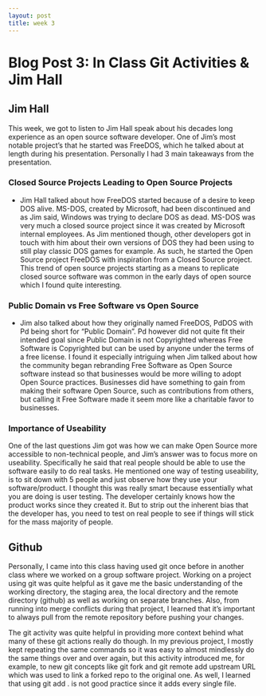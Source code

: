```yaml
---
layout: post
title: week 3
---
```


# Blog Post 3: In Class Git Activities & Jim Hall

## Jim Hall

This week, we got to listen to Jim Hall speak about his decades long experience as an open source software developer. One of Jim’s most notable project’s that he started was FreeDOS, which he talked about at length during his presentation. Personally I had 3 main takeaways from the presentation.

### Closed Source Projects Leading to Open Source Projects
- Jim Hall talked about how FreeDOS started because of a desire to keep DOS alive. MS-DOS, created by Microsoft, had been discontinued and as Jim said, Windows was trying to declare DOS as dead. MS-DOS was very much a closed source project since it was created by Microsoft internal employees. As Jim mentioned though, other developers got in touch with him about their own versions of DOS they had been using to still play classic DOS games for example. As such, he started the Open Source project FreeDOS with inspiration from a Closed Source project. This trend of open source projects starting as a means to replicate closed source software was common in the early days of open source which I found quite interesting.

### Public Domain vs Free Software vs Open Source
- Jim also talked about how they originally named FreeDOS, PdDOS with Pd being short for “Public Domain”. Pd however did not quite fit their intended goal since Public Domain is not Copyrighted whereas Free Software is Copyrighted but can be used by anyone under the terms of a free license. I found it especially intriguing when Jim talked about how the community began rebranding Free Software as Open Source software instead so that businesses would be more willing to adopt Open Source practices. Businesses did have something to gain from making their software Open Source, such as contributions from others, but calling it Free Software made it seem more like a charitable favor to businesses. 

### Importance of Useability
One of the last questions Jim got was how we can make Open Source more accessible to non-technical people, and Jim’s answer was to focus more on useability. Specifically he said that real people should be able to use the software easily to do real tasks. He mentioned one way of testing useability, is to sit down with 5 people and just observe how they use your software/product. I thought this was really smart because essentially what you are doing is user testing. The developer certainly knows how the product works since they created it. But to strip out the inherent bias that the developer has, you need to test on real people to see if things will stick for the mass majority of people. 

## Github
Personally, I came into this class having used git once before in another class where we worked on a group software project. Working on a project using git was quite helpful as it gave me the basic understanding of the working directory, the staging area, the local directory and the remote directory (github) as well as working on separate branches. Also, from running into merge conflicts during that project, I learned that it’s important to always pull from the remote repository before pushing your changes.

The git activity was quite helpful in providing more context behind what many of these git actions really do though. In my previous project, I mostly kept repeating the same commands so it was easy to almost mindlessly do the same things over and over again, but this activity introduced me, for example, to new git concepts like git fork and git remote add upstream URL which was used to link a forked repo to the original one. As well, I learned that using git add . is not good practice since it adds every single file.
